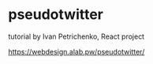 # pseudotwitter
tutorial by Ivan Petrichenko, React project

https://webdesign.alab.pw/pseudotwitter/

